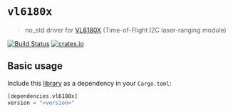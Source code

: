 # `vl6180x`

> no_std driver for [VL6180X](https://www.st.com/resource/en/datasheet/vl6180x.pdf) (Time-of-Flight I2C laser-ranging module)

[![Build Status](https://travis-ci.org/lucazulian/vl6180x.svg?branch=master)](https://travis-ci.org/lucazulian/vl6180x)
[![crates.io](https://img.shields.io/crates/v/vl6180x.svg)](https://crates.io/crates/vl6180x)

## Basic usage

Include this [library](https://crates.io/crates/vl6180x) as a dependency in your `Cargo.toml`:

```rust
[dependencies.vl6180x]
version = "<version>"
```
